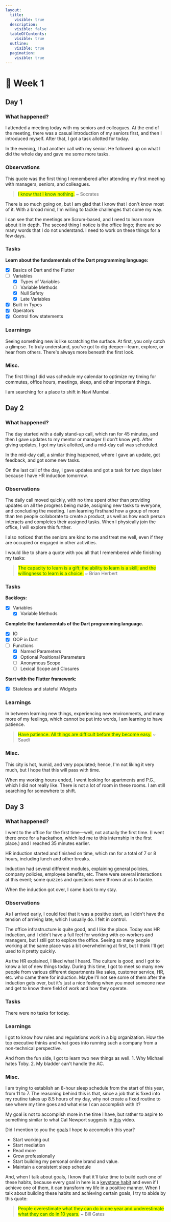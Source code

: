 ```yaml
---
layout:
  title:
    visible: true
  description:
    visible: false
  tableOfContents:
    visible: true
  outline:
    visible: true
  pagination:
    visible: true
---
```


# 🙈 Week 1

## Day 1

### What happened?

I attended a meeting today with my seniors and colleagues. At the end of the meeting, there was a casual introduction of my seniors first, and then I introduced myself. After that, I got a task allotted for today.

In the evening, I had another call with my senior. He followed up on what I did the whole day and gave me some more tasks.

### Observations

This quote was the first thing I remembered after attending my first meeting with managers, seniors, and colleagues.

> <mark style="color:green;">I know that I know nothing.</mark> \~ Socrates

There is so much going on, but I am glad that I know that I don't know most of it. With a broad mind, I'm willing to tackle challenges that come my way.

I can see that the meetings are Scrum-based, and I need to learn more about it in depth. The second thing I notice is the office lingo; there are so many words that I do not understand. I need to work on these things for a few days.

### Tasks

**Learn about the fundamentals of the Dart programming language:**

* [x] Basics of Dart and the Flutter
* [ ] Variables
  * [x] Types of Variables
  * [ ] Variable Methods
  * [x] Null Safety
  * [x] Late Variables
* [x] Built-in Types
* [x] Operators
* [x] Control flow statements

### Learnings

Seeing something new is like scratching the surface. At first, you only catch a glimpse. To truly understand, you've got to dig deeper—learn, explore, or hear from others. There's always more beneath the first look.

### Misc.

The first thing I did was schedule my calendar to optimize my timing for commutes, office hours, meetings, sleep, and other important things.

I am searching for a place to shift in Navi Mumbai.

## Day 2

### What happened?

The day started with a daily stand-up call, which ran for 45 minutes, and then I gave updates to my mentor or manager (I don't know yet). After giving updates, I got my task allotted, and a mid-day call was scheduled.

In the mid-day call, a similar thing happened, where I gave an update, got feedback, and got some new tasks.

On the last call of the day, I gave updates and got a task for two days later because I have HR induction tomorrow.

### Observations

The daily call moved quickly, with no time spent other than providing updates on all the progress being made, assigning new tasks to everyone, and concluding the meeting. I am learning firsthand how a group of more than ten people collaborate to create a product, as well as how each person interacts and completes their assigned tasks. When I physically join the office, I will explore this further.

I also noticed that the seniors are kind to me and treat me well, even if they are occupied or engaged in other activities.

I would like to share a quote with you all that I remembered while finishing my tasks:

> <mark style="color:green;">The capacity to learn is a gift; the ability to learn is a skill; and the willingness to learn is a choice.</mark> \~ Brian Herbert

### Tasks

**Backlogs:**

* [x] Variables
  * [x] Variable Methods

**Complete the fundamentals of the Dart programming language.**

* [x] IO
* [x] OOP in Dart
* [ ] Functions
  * [x] Named Parameters
  * [x] Optional Positional Parameters
  * [ ] Anonymous Scope
  * [ ] Lexical Scope and Closures

**Start with the Flutter framework:**

* [x] Stateless and stateful Widgets

### Learnings

In between learning new things, experiencing new environments, and many more of my feelings, which cannot be put into words, I am learning to have patience.

> <mark style="color:green;">Have patience. All things are difficult before they become easy.</mark> \~ Saadi

### Misc.

This city is hot, humid, and very populated; hence, I'm not liking it very much, but I hope that this will pass with time.

When my working hours ended, I went looking for apartments and P.G., which I did not really like. There is not a lot of room in these rooms. I am still searching for somewhere to shift.

## Day 3

### What happened?

I went to the office for the first time—well, not actually the first time. (I went there once for a hackathon, which led me to this internship in the first place.) and I reached 35 minutes earlier.

HR induction started and finished on time, which ran for a total of 7 or 8 hours, including lunch and other breaks.

Induction had several different modules, explaining general policies, company policies, employee benefits, etc. There were several interactions at this event; some quizzes and questions were thrown at us to tackle.

When the induction got over, I came back to my stay.

### Observations

As I arrived early, I could feel that it was a positive start, as I didn't have the tension of arriving late, which I usually do. I felt in control.

The office infrastructure is quite good, and I like the place. Today was HR induction, and I didn't have a full feel for working with co-workers and managers, but I still got to explore the office. Seeing so many people working at the same place was a bit overwhelming at first, but I think I'll get used to it pretty quickly.

As the HR explained, I liked what I heard. The culture is good, and I got to know a lot of new things today. During this time, I got to meet so many new people from various different departments like sales, customer service, HR, etc. who came there for induction. Maybe I'll not see some of them after the induction gets over, but it's just a nice feeling when you meet someone new and get to know there field of work and how they operate.

### Tasks

There were no tasks for today.

### Learnings

I got to know how rules and regulations work in a big organization. How the top executive thinks and what goes into running such a company from a non-technical perspective.

And from the fun side, I got to learn two new things as well. 1. Why Michael hates Toby. 2. My bladder can't handle the AC.

### Misc.

I am trying to establish an 8-hour sleep schedule from the start of this year, from 11 to 7. The reasoning behind this is that, since a job that is fixed into my routine takes up 8.5 hours of my day, why not create a fixed routine to see where my time goes and what else I can accomplish with it?

My goal is not to accomplish more in the time I have, but rather to aspire to something similar to what Cal Newport suggests in [this](https://youtu.be/0G7Wu4DnDaw?si=OBI2-DngLqtjjC2b) video.

Did I mention to you the [goals](https://x.com/\_aanant/status/1741183875743985981?s=20) I hope to accomplish this year?

* Start working out
* Start mediation
* Read more
* Grow professionally
* Start building my personal online brand and value.
* Maintain a consistent sleep schedule

And, when I talk about goals, I know that it'll take time to build each one of these habits, because every goal in here is a [keystone habit](https://jamesclear.com/keystone-habits) and even if I achieve one of them, it can transform my life in a positive manner. When I talk about building these habits and achieving certain goals, I try to abide by this quote:

> <mark style="color:green;">People overestimate what they can do in one year and underestimate what they can do in 10 years.</mark> \~ Bill Gates
